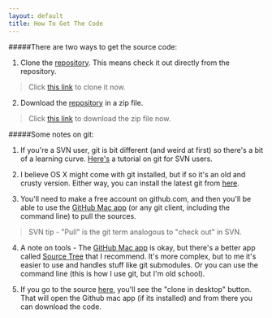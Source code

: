 ```yaml
---
layout: default
title: How To Get The Code
---
```


#####There are two ways to get the source code:
1. Clone the [repository](https://github.com/fishlamp/FishLamp). This means check it out directly from the repository.
> Click [this link](github-mac://openRepo/https://github.com/fishlamp/FishLamp) to clone it now. 

2. Download the [repository](https://github.com/fishlamp/FishLamp) in a zip file. 
> Click [this link](https://github.com/fishlamp/FishLamp/archive/master.zip) to download the zip file now.


#####Some notes on git:

1. If you're a SVN user, git is bit different (and weird at first) so there's a bit of a learning curve. [Here's](http://git-scm.com/course/svn.html) a tutorial on git for SVN users. 

2. I believe OS X might come with git installed, but if so it's an old and crusty version. Either way, you can install the latest git from [here](http://git-scm.com/).

3. You'll need to make a free account on github.com, and then you'll be able to use the [GitHub Mac app](http://mac.github.com/) (or any git client, including the command line) to pull the sources. 
> SVN tip - "Pull" is the git term analogous to "check out" in SVN.

4. A note on tools - The [GitHub Mac app](http://mac.github.com/) is okay, but there's a better app called [Source Tree](http://www.sourcetreeapp.com/) that I recommend. It's more complex, but to me it's easier to use and handles stuff like git submodules. Or you can use the command line (this is how I use git, but I'm old school).

5. If you go to the source [here](https://github.com/fishlamp/FishLamp), you'll see the "clone in desktop" button. That will open the Github mac app (if its installed) and from there you can download the code.


